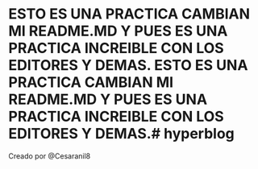 # ESTO ES UNA PRACTICA CAMBIAN MI README.MD Y PUES ES UNA PRACTICA INCREIBLE CON LOS EDITORES Y DEMAS. ESTO ES UNA PRACTICA CAMBIAN MI README.MD Y PUES ES UNA PRACTICA INCREIBLE CON LOS EDITORES Y DEMAS.# hyperblog

Creado por @Cesaranil8

